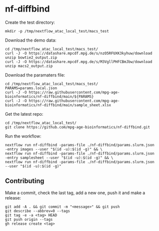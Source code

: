 # nf-diffbind

Create the test directory:
```
mkdir -p /tmp/nextflow_atac_local_test/macs_test
```

Download the demo data:
```
cd /tmp/nextflow_atac_local_test/macs_test/
curl -J -O https://datashare.mpcdf.mpg.de/s/nzO5RFUXK3kyhuw/download
unzip bowtie2_output.zip 
curl -J -O https://datashare.mpcdf.mpg.de/s/M3VgllPHFCBmJbw/download
unzip macs2_output.zip 
```

Download the paramaters file:
```
cd /tmp/nextflow_atac_local_test/macs_test/
PARAMS=params.local.json
curl -J -O https://raw.githubusercontent.com/mpg-age-bioinformatics/nf-diffbind/main/${PARAMS}
curl -J -O https://raw.githubusercontent.com/mpg-age-bioinformatics/nf-diffbind/main/sample_sheet.xlsx
```

Get the latest repo:
```
cd /tmp/nextflow_atac_local_test/
git clone https://github.com/mpg-age-bioinformatics/nf-diffbind.git
```

Run the workflow:
```
nextflow run nf-diffbind -params-file ./nf-diffbind/params.slurm.json -entry images --user "$(id -u):$(id -g)" && \
nextflow run nf-diffbind -params-file ./nf-diffbind/params.slurm.json -entry samplesheet --user "$(id -u):$(id -g)" && \
nextflow run nf-diffbind -params-file ./nf-diffbind/params.slurm.json --user "$(id -u):$(id -g)"
```

## Contributing

Make a commit, check the last tag, add a new one, push it and make a release:
```
git add -A . && git commit -m "<message>" && git push
git describe --abbrev=0 --tags
git tag -e -a <tag> HEAD
git push origin --tags
gh release create <tag> 
```
